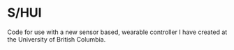 # S/HUI
Code for use with a new sensor based, wearable controller I have created at the University of British Columbia.
